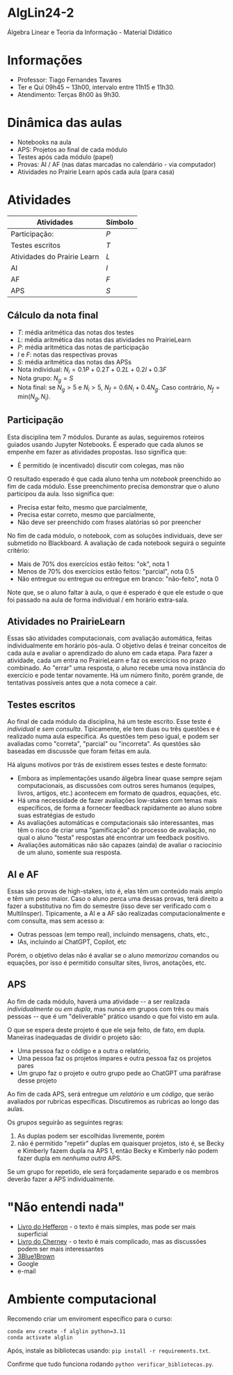 # AlgLin24-2
Álgebra Linear e Teoria da Informação - Material Didático

# Informações

* Professor: Tiago Fernandes Tavares
* Ter e Qui 09h45 ~ 13h00, intervalo entre 11h15 e 11h30.
* Atendimento: Terças 8h00 às 9h30.

# Dinâmica das aulas

* Notebooks na aula
* APS: Projetos ao final de cada módulo
* Testes após cada módulo (papel)
* Provas: AI / AF (nas datas marcadas no calendário - via computador)
* Atividades no Prairie Learn após cada aula (para casa)

# Atividades

| Atividades | Símbolo | 
| --- | --- |
| Participação: | $P$ |
| Testes escritos | $T$ |
| Atividades do Prairie Learn | $L$|
| AI | $I$ |
| AF | $F$ |
| APS | $S$ |


## Cálculo da nota final

* $T$: média aritmética das notas dos testes
* $L$: média aritmética das notas das atividades no PrairieLearn
* $P$: média aritmética das notas de participação
* $I$ e $F$: notas das respectivas provas
* $S$: média aritmética das notas das APSs
* Nota individual: $N_i = 0.1 P + 0.2 T + 0.2 L + 0.2 I + 0.3 F$
* Nota grupo: $N_g = S$
* Nota final: se $N_g>5$ e $N_i>5$, $N_f=0.6N_i + 0.4N_g$. Caso contrário, $N_f = \text{min}(N_g, N_i)$.


## Participação

Esta disciplina tem 7 módulos. Durante as aulas, seguiremos roteiros guiados usando Jupyter Notebooks. É esperado que cada alunos se empenhe em fazer as atividades propostas. Isso significa que:

* É permitido (e incentivado) discutir com colegas, mas não 

O resultado esperado é que cada aluno tenha um *notebook* preenchido ao fim de cada módulo. Esse preenchimento precisa demonstrar que o aluno participou da aula. Isso significa que:

* Precisa estar feito, mesmo que parcialmente,
* Precisa estar correto, mesmo que parcialmente,
* Não deve ser preenchido com frases alatórias só por preencher

No fim de cada módulo, o notebook, com as soluções individuais, deve ser submetido no Blackboard. A avaliação de cada notebook seguirá o seguinte critério:

* Mais de 70% dos exercícios estão feitos: "ok", nota $1$
* Menos de 70% dos exercícios estão feitos: "parcial", nota $0.5$
* Não entregue ou entregue ou entregue em branco: "não-feito", nota $0$

Note que, se o aluno faltar à aula, o que é esperado é que ele estude o que foi passado na aula de forma individual / em horário extra-sala.

## Atividades no PrairieLearn

Essas são atividades computacionais, com avaliação automática, feitas individualmente em horário pós-aula. O objetivo delas é treinar conceitos de cada aula e avaliar o aprendizado do aluno em cada etapa. Para fazer a atividade, cada um entra no PrairieLearn e faz os exercícios no prazo combinado. Ao "errar" uma resposta, o aluno recebe uma nova instância do exercício e pode tentar novamente. Há um número finito, porém grande, de tentativas possíveis antes que a nota comece a cair.

## Testes escritos

Ao final de cada módulo da disciplina, há um teste escrito. Esse teste é *individual* e *sem consulta*. Tipicamente, ele tem duas ou três questões e é realizado numa aula específica. As questões tem peso igual, e podem ser avaliadas como "correta", "parcial" ou "incorreta". As questões são baseadas em discussõe que foram feitas em aula.

Há alguns motivos por trás de existirem esses testes e deste formato:

* Embora as implementações usando álgebra linear quase sempre sejam computacionais, as discussões com outros seres humanos (equipes, livros, artigos, etc.) acontecem em formato de quadros, equações, etc.
* Há uma necessidade de fazer avaliações low-stakes com temas mais específicos, de forma a fornecer feedback rapidamente ao aluno sobre suas estratégias de estudo
* As avaliações automáticas e computacionais são interessantes, mas têm o risco de criar uma "gamificação" do processo de avaliação, no qual o aluno "testa" respostas até encontrar um feedback positivo.
* Avaliações automáticas não são capazes (ainda) de avaliar o raciocínio de um aluno, somente sua resposta.

## AI e AF

Essas são provas de high-stakes, isto é, elas têm um conteúdo mais amplo e têm um peso maior. Caso o aluno perca uma dessas provas, terá direito a fazer a substitutiva no fim do semestre (isso deve ser verificado com o MultiInsper). Tipicamente, a AI e a AF são realizadas computacionalmente e com consulta, mas sem acesso a:

* Outras pessoas (em tempo real), incluindo mensagens, chats, etc., 
* IAs, incluindo aí ChatGPT, Copilot, etc

Porém, o objetivo delas não é avaliar se o aluno *memorizou* comandos ou equações, por isso é permitido consultar sites, livros, anotações, etc.

## APS

Ao fim de cada módulo, haverá uma atividade -- a ser realizada *individualmente* ou *em dupla*, mas nunca em grupos com três ou mais pessoas -- que é um "deliverable" prático usando o que foi visto em aula.

O que se espera deste projeto é que ele seja feito, de fato, em dupla. Maneiras inadequadas de dividir o projeto são:

* Uma pessoa faz o código e a outra o relatório,
* Uma pessoa faz os projetos ímpares e outra pessoa faz os projetos pares
* Um grupo faz o projeto e outro grupo pede ao ChatGPT uma paráfrase desse projeto

Ao fim de cada APS, será entregue um *relatório* e um *código*, que serão avaliados por rubricas específicas. Discutiremos as rubricas ao longo das aulas.

Os *grupos* seguirão as seguintes regras:

1. As duplas podem ser escolhidas livremente, porém
1. não é permitido "repetir" duplas em quaisquer projetos, isto é, se Becky e Kimberly fazem dupla na APS 1, então Becky e Kimberly não podem fazer dupla em *nenhuma outra* APS.

Se um grupo for repetido, ele será forçadamente separado e os membros deverão fazer a APS individualmente.

# "Não entendi nada"

* [Livro do Hefferon](https://hefferon.net/linearalgebra/) - o texto é mais simples, mas pode ser mais superficial
* [Livro do Cherney](https://www.math.ucdavis.edu/~linear/) - o texto é mais complicado, mas as discussões podem ser mais interessantes
* [3Blue1Brown](https://www.3blue1brown.com/topics/linear-algebra)
* Google
* e-mail

# Ambiente computacional

Recomendo criar um enviroment específico para o curso:

    conda env create -f alglin python=3.11
    conda activate alglin

Após, instale as bibliotecas usando: `pip install -r requirements.txt`.

Confirme que tudo funciona rodando `python verificar_bibliotecas.py`.
